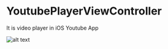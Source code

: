 # YoutubePlayerViewController
It is video player in iOS Youtube App


![alt text](https://github.com/audrl1010/YoutubePlayerViewController/blob/master/YoutubeVideoPlayerViewController/YoutubePlayerViewController.gif)
